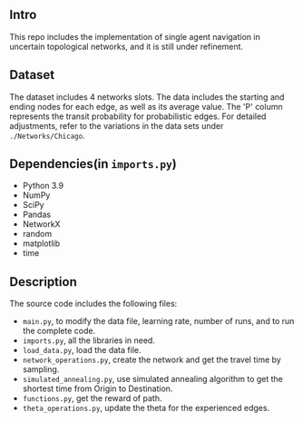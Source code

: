## Intro
This repo includes the implementation of single agent navigation in uncertain topological networks, and it is still under refinement.

## Dataset
The dataset includes 4 networks slots. The data includes the starting and ending nodes for each edge, as well as its average value. The 'P' column represents the transit probability for probabilistic edges. For detailed adjustments, refer to the variations in the data sets under `./Networks/Chicago`.

## Dependencies(in `imports.py`)
- Python 3.9
- NumPy
- SciPy
- Pandas
- NetworkX
- random
- matplotlib
- time

## Description
The source code includes the following files:
- `main.py`, to modify the data file, learning rate, number of runs, and to run the complete code.
- `imports.py`, all the libraries in need.
- `load_data.py`, load the data file.
- `network_operations.py`, create the network and get the travel time by sampling.
- `simulated_annealing.py`, use simulated annealing algorithm to get the shortest time from Origin to Destination.
- `functions.py`, get the reward of path.
- `theta_operations.py`, update the theta for the experienced edges.